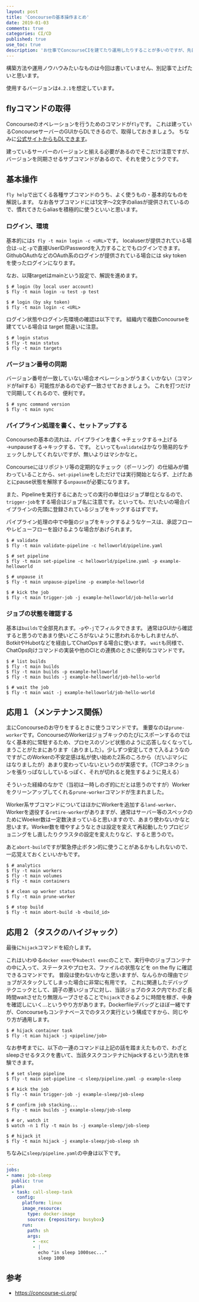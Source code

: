 ```yaml
---
layout: post
title: 'Concourseの基本操作まとめ'
date: 2019-01-03
comments: true
categories: CI/CD
published: true
use_toc: true
description: 'お仕事でConcourseCIを建てたり運用したりすることが多いのですが、先日改めてこれを解説する機会があり、基本的な操作方法を軽く解説を添えつつまとめてみました。'
---
```


構築方法や運用ノウハウみたいなものは今回は書いていません、別記事で上げたいと思います。

使用するバージョンは`4.2.1`を想定しています。

## flyコマンドの取得

Concourseのオペレーションを行うためのコマンドが`fly`です。
これは建っているConcourseサーバーのGUIからDLできるので、取得しておきましょう。
ちなみに[公式サイトからもDLできます][1]。

[1]: https://concourse-ci.org/download.html

建っているサーバーのバージョンと揃える必要があるのでそこだけ注意ですが、
バージョンを同期させるサブコマンドがあるので、それを使うとラクです。

## 基本操作

`fly help`で出てくる各種サブコマンドのうち、よく使うもの・基本的なものを解説します。
なお各サブコマンドには1文字〜2文字のaliasが提供されているので、慣れてきたらaliasを積極的に使うといいと思います。

### ログイン、環境

基本的には`$ fly -t main login -c <URL>`です。
localuserが提供されている場合は`-u`と`-p`で直接UserID/Passwordを入力することでもログインできます。
GithubOAuthなどのOAuth系のログインが提供されている場合には sky token を使ったログインになります。

なお、以降targetはmainという設定で、解説を進めます。

```
$ # login (by local user account)
$ fly -t main login -u test -p test

$ # login (by sky token)
$ fly -t main login -c <URL>
```

ログイン状態やログイン先環境の確認は以下です。
組織内で複数Concourseを建てている場合は target 間違いに注意。

```
$ # login status
$ fly -t main status
$ fly -t main targets
```

### バージョン番号の同期

バージョン番号が一致していない場合オペレーションがうまくいかない（コマンドがfailする）可能性があるので必ず一致させておきましょう。
これを打つだけで同期してくれるので、便利です。

```
$ # sync command version
$ fly -t main sync
```

### パイプライン処理を書く、セットアップする

Concourseの基本の流れは、パイプラインを書く→チェックする→上げる→unpauseする→キックする、です。
といっても`validate`はかなり簡易的なチェックしかしてくれないですが、無いよりはマシかなと。

Concourseにはリポジトリ等の定期的なチェック（ポーリング）の仕組みが備わっていることから、`set-pipeline`をしただけでは実行開始とならず、上げたあとにpause状態を解除する`unpause`が必要になります。

また、Pipelineを実行するにあたっての実行の単位はジョブ単位となるので、`trigger-job`をする場合はジョブ名に注意です。といっても、だいたいの場合パイプラインの先頭に登録されているジョブをキックするはずです。

パイプライン処理の中で中盤のジョブをキックするようなケースは、承認フローやレビューフローを設けるような場合があげられます。

```
$ # validate
$ fly -t main validate-pipeline -c helloworld/pipeline.yaml

$ # set pipeline
$ fly -t main set-pipeline -c helloworld/pipeline.yaml -p example-helloworld

$ # unpause it
$ fly -t main unpause-pipeline -p example-helloworld

$ # kick the job
$ fly -t main trigger-job -j example-helloworld/job-hello-world
```

### ジョブの状態を確認する

基本は`builds`で全部見れます。`-p`や`-j`でフィルタできます。
通常はGUIから確認すると思うのであまり使いどころがないように思われるかもしれませんが、BotkitやHubotなどを経由してChatOpsする場合に使います。
`wait`も同様で、ChatOps向けコマンドの実装や他のCIとの連携のときに便利なコマンドです。

```
$ # list builds
$ fly -t main builds
$ fly -t main builds -p example-helloworld
$ fly -t main builds -j example-helloworld/job-hello-world

$ # wait the job
$ fly -t main wait -j example-helloworld/job-hello-world
```

## 応用１（メンテナンス関係）

主にConcourseのお守りをするときに使うコマンドです。
重要なのは`prune-worker`です。ConcourseのWorkerはジョブキックのたびにスポーンするのではなく基本的に常駐するため、プロセスのゾンビ状態のように応答しなくなってしまうことがたまにあります（ありました）。少しずつ安定してきて入るようなのですがこのWorkerの不安定感は私が使い始めた2系のころから（だいぶマシにはなりましたが）あまり変わっていないというのが実感です。（TCPコネクションを張りっぱなししているっぽく、それが切れると発生するように見える）

そういった経緯のなかで（当初は一時しのぎ的にだとは思うのですが）Workerをクリーンアップしてくれる`prune-worker`コマンドが生まれました。

Worker系サブコマンドについてはほかにWorkerを追加する`land-worker`、Workerを退役する`retire-worker`がありますが、通常はサーバー等のスペックのためにWoeker数は一定数決まっていると思いますので、あまり使わないかなと思います。Worker数を増やすようなときは設定を変えて再起動したりプロビジョニングをし直したりクラスタの設定を変えたりなど、すると思うので。

あと`abort-build`ですが緊急停止ボタン的に使うことがあるかもしれないので、一応覚えておくといいかもです。

```
$ # analytics
$ fly -t main workers
$ fly -t main volumes
$ fly -t main containers

$ # clean up worker status
$ fly -t main prune-worker

$ # stop build
$ fly -t main abort-build -b <build_id>
```

## 応用２（タスクのハイジャック）

最後に`hijack`コマンドを紹介します。

これはいわゆる`docker exec`や`kubectl exec`のことで、実行中のジョブコンテナの中に入って、ステータスやプロセス、ファイルの状態などを on the fly に確認できるコマンドです。
普段は使わないかなと思いますが、なんらかの理由でジョブがスタックしてしまった場合に非常に有用です。
これに関連したデバッグテクニックとして、調子の悪いジョブに対し、当該ジョブのタスク内でわざと長時間waitさせたり無限ループさせることで`hijack`できるように時間を稼ぎ、中身を確認しにいく...というやり方があります。Dockerfileデバッグとほぼ一緒ですが、Concourseもコンテナベースでのタスク実行という構成ですから、同じやり方が通用します。

```
$ # hijack container task
$ fly -t mian hijack -j <pipeline/job>
```

なお参考までに、以下の一連のコマンドは上記の話を踏まえたもので、わざとsleepさせるタスクを書いて、当該タスクコンテナにhijackするという流れを体験できます。

```
$ # set sleep pipeline
$ fly -t main set-pipeline -c sleep/pipeline.yaml -p example-sleep

$ # kick the job
$ fly -t main trigger-job -j example-sleep/job-sleep

$ # confirm job stacking...
$ fly -t main builds -j example-sleep/job-sleep

$ # or, watch it
$ watch -n 1 fly -t main bs -j example-sleep/job-sleep

$ # hijack it
$ fly -t main hijack -j example-sleep/job-sleep sh
```

ちなみに`sleep/pipeline.yaml`の中身は以下です。

```yaml
---
jobs:
- name: job-sleep
  public: true
  plan:
  - task: call-sleep-task
    config:
      platform: linux
      image_resource:
        type: docker-image
        source: {repository: busybox}
      run:
        path: sh
        args:
          - -exc
          - |
            echo "in sleep 1000sec..."
            sleep 1000
```


## 参考

- <https://concourse-ci.org/>
